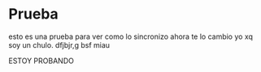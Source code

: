 # Prueba
esto es una prueba para ver como lo sincronizo
ahora te lo cambio yo xq soy un chulo.
dfjbjr,g
bsf
miau


ESTOY PROBANDO
